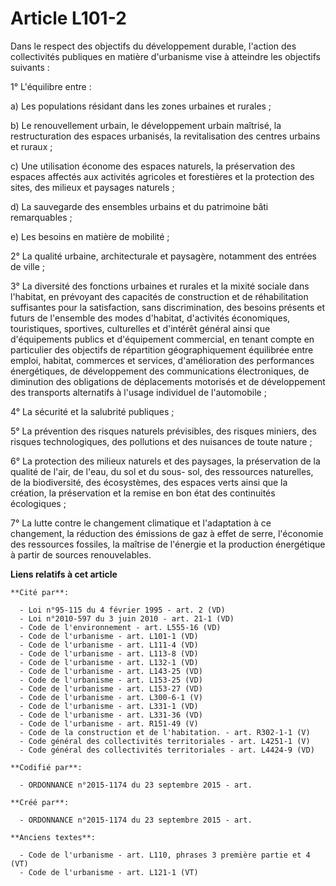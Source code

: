 # Article L101-2

Dans le respect des objectifs du développement durable, l'action des collectivités publiques en matière d'urbanisme vise à
atteindre les objectifs suivants :

1° L'équilibre entre :

a) Les populations résidant dans les zones urbaines et rurales ;

b) Le renouvellement urbain, le développement urbain maîtrisé, la restructuration des espaces urbanisés, la revitalisation
des centres urbains et ruraux ;

c) Une utilisation économe des espaces naturels, la préservation des espaces affectés aux activités agricoles et forestières
et la protection des sites, des milieux et paysages naturels ;

d) La sauvegarde des ensembles urbains et du patrimoine bâti remarquables ;

e) Les besoins en matière de mobilité ;

2° La qualité urbaine, architecturale et paysagère, notamment des entrées de ville ;

3° La diversité des fonctions urbaines et rurales et la mixité sociale dans l'habitat, en prévoyant des capacités de
construction et de réhabilitation suffisantes pour la satisfaction, sans discrimination, des besoins présents et futurs de
l'ensemble des modes d'habitat, d'activités économiques, touristiques, sportives, culturelles et d'intérêt général ainsi que
d'équipements publics et d'équipement commercial, en tenant compte en particulier des objectifs de répartition
géographiquement équilibrée entre emploi, habitat, commerces et services, d'amélioration des performances énergétiques, de
développement des communications électroniques, de diminution des obligations de déplacements motorisés et de développement
des transports alternatifs à l'usage individuel de l'automobile ;

4° La sécurité et la salubrité publiques ;

5° La prévention des risques naturels prévisibles, des risques miniers, des risques technologiques, des pollutions et des
nuisances de toute nature ;

6° La protection des milieux naturels et des paysages, la préservation de la qualité de l'air, de l'eau, du sol et du sous-
sol, des ressources naturelles, de la biodiversité, des écosystèmes, des espaces verts ainsi que la création, la préservation
et la remise en bon état des continuités écologiques ;

7° La lutte contre le changement climatique et l'adaptation à ce changement, la réduction des émissions de gaz à effet de
serre, l'économie des ressources fossiles, la maîtrise de l'énergie et la production énergétique à partir de sources
renouvelables.

**Liens relatifs à cet article**

	**Cité par**:

	  - Loi n°95-115 du 4 février 1995 - art. 2 (VD)
	  - Loi n°2010-597 du 3 juin 2010 - art. 21-1 (VD)
	  - Code de l'environnement - art. L555-16 (VD)
	  - Code de l'urbanisme - art. L101-1 (VD)
	  - Code de l'urbanisme - art. L111-4 (VD)
	  - Code de l'urbanisme - art. L113-8 (VD)
	  - Code de l'urbanisme - art. L132-1 (VD)
	  - Code de l'urbanisme - art. L143-25 (VD)
	  - Code de l'urbanisme - art. L153-25 (VD)
	  - Code de l'urbanisme - art. L153-27 (VD)
	  - Code de l'urbanisme - art. L300-6-1 (V)
	  - Code de l'urbanisme - art. L331-1 (VD)
	  - Code de l'urbanisme - art. L331-36 (VD)
	  - Code de l'urbanisme - art. R151-49 (V)
	  - Code de la construction et de l'habitation. - art. R302-1-1 (V)
	  - Code général des collectivités territoriales - art. L4251-1 (V)
	  - Code général des collectivités territoriales - art. L4424-9 (VD)

	**Codifié par**:

	  - ORDONNANCE n°2015-1174 du 23 septembre 2015 - art.

	**Créé par**:

	  - ORDONNANCE n°2015-1174 du 23 septembre 2015 - art.

	**Anciens textes**:

	  - Code de l'urbanisme - art. L110, phrases 3 première partie et 4 (VT)
	  - Code de l'urbanisme - art. L121-1 (VT)
